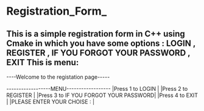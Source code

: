 # Registration_Form_
This is a simple registration form in C++ using Cmake in which you have some options : LOGIN , REGISTER , IF YOU FORGOT YOUR PASSWORD , EXIT
This is menu:
----------------------------------------


----Welcome to the registation page-----


------------------MENU------------------
|Press 1 to LOGIN                      |
|Press 2 to REGISTER                   |
|Press 3 to IF YOU FORGOT YOUR PASSWORD|
|Press 4 to EXIT                       |
|PLEASE ENTER YOUR CHOISE :            |
